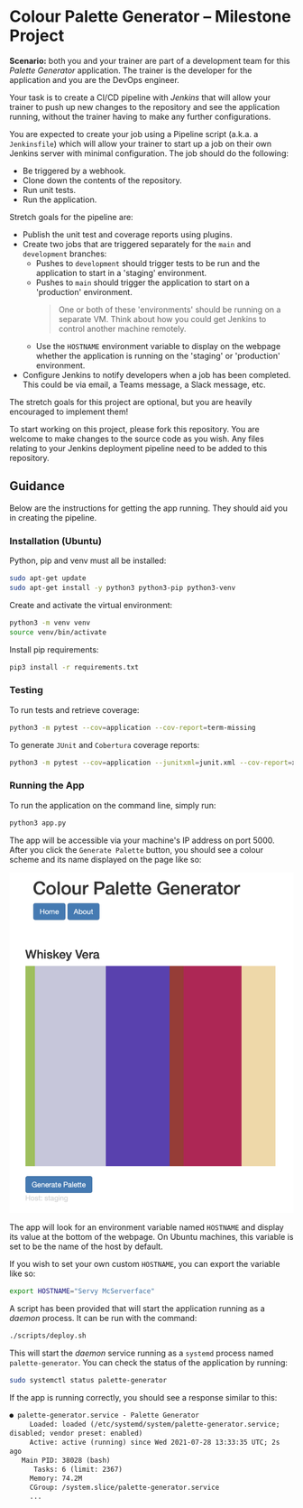 # Colour Palette Generator – Milestone Project

**Scenario:** both you and your trainer are part of a development team for this *Palette Generator* application. The trainer is the developer for the application and you are the DevOps engineer.

Your task is to create a CI/CD pipeline with *Jenkins* that will allow your trainer to push up new changes to the repository and see the application running, without the trainer having to make any further configurations.

You are expected to create your job using a Pipeline script (a.k.a. a `Jenkinsfile`) which will allow your trainer to start up a job on their own Jenkins server with minimal configuration. The job should do the following:
* Be triggered by a webhook.
* Clone down the contents of the repository.
* Run unit tests.
* Run the application.

Stretch goals for the pipeline are:
* Publish the unit test and coverage reports using plugins.
* Create two jobs that are triggered separately for the `main` and `development` branches:
    * Pushes to `development` should trigger tests to be run and the application to start in a 'staging' environment.
    * Pushes to `main` should trigger the application to start on a 'production' environment.
        > One or both of these 'environments' should be running on a separate VM. Think about how you could get Jenkins to control another machine remotely.
    * Use the `HOSTNAME` environment variable to display on the webpage whether the application is running on the 'staging' or 'production' environment.
* Configure Jenkins to notify developers when a job has been completed. This could be via email, a Teams message, a Slack message, etc.

The stretch goals for this project are optional, but you are heavily encouraged to implement them!

To start working on this project, please fork this repository. You are welcome to make changes to the source code as you wish. Any files relating to your Jenkins deployment pipeline need to be added to this repository.

## Guidance

Below are the instructions for getting the app running. They should aid you in creating the pipeline.

### Installation (Ubuntu)

Python, pip and venv must all be installed:

```bash
sudo apt-get update
sudo apt-get install -y python3 python3-pip python3-venv
```

Create and activate the virtual environment:

```bash
python3 -m venv venv
source venv/bin/activate
```

Install pip requirements:

```bash
pip3 install -r requirements.txt
```

### Testing 

To run tests and retrieve coverage:

```bash
python3 -m pytest --cov=application --cov-report=term-missing
```

To generate `JUnit` and `Cobertura` coverage reports:

```bash
python3 -m pytest --cov=application --junitxml=junit.xml --cov-report=xml --cov-report=term-missing
```

### Running the App

To run the application on the command line, simply run:

```bash
python3 app.py
```

The app will be accessible via your machine's IP address on port 5000. After you click the `Generate Palette` button, you should see a colour scheme and its name displayed on the page like so:

![Screenshot showing the front page of the Palette Generator web application.](images/front_page.png)

The app will look for an environment variable named `HOSTNAME` and display its value at the bottom of the webpage. On Ubuntu machines, this variable is set to be the name of the host by default.

If you wish to set your own custom `HOSTNAME`, you can export the variable like so:

```bash
export HOSTNAME="Servy McServerface"
```

A script has been provided that will start the application running as a *daemon* process. It can be run with the command:

```bash
./scripts/deploy.sh
```

This will start the *daemon* service running as a `systemd` process named `palette-generator`. You can check the status of the application by running:

```bash
sudo systemctl status palette-generator
```

If the app is running correctly, you should see a response similar to this:

```
● palette-generator.service - Palette Generator
     Loaded: loaded (/etc/systemd/system/palette-generator.service; disabled; vendor preset: enabled)
     Active: active (running) since Wed 2021-07-28 13:33:35 UTC; 2s ago
   Main PID: 38028 (bash)
      Tasks: 6 (limit: 2367)
     Memory: 74.2M
     CGroup: /system.slice/palette-generator.service
     ...
```